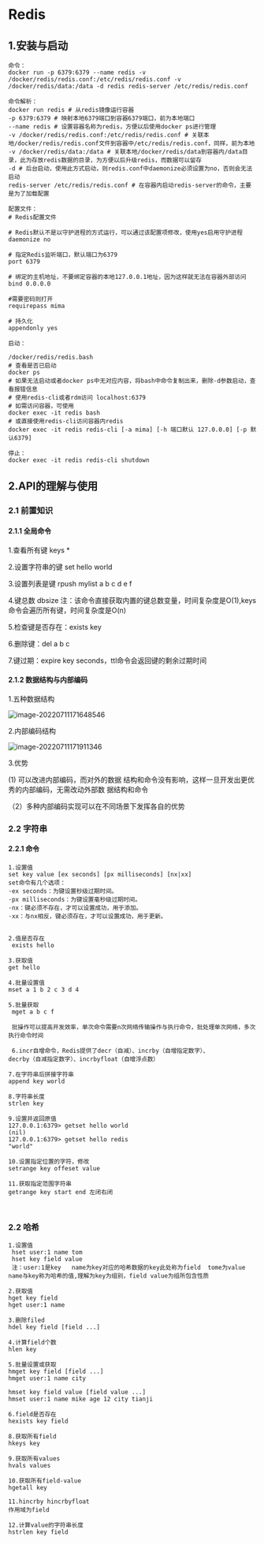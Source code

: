 # Redis

## 1.安装与启动

```
命令：
docker run -p 6379:6379 --name redis -v /docker/redis/redis.conf:/etc/redis/redis.conf -v /docker/redis/data:/data -d redis redis-server /etc/redis/redis.conf 

```

```
命令解析：
docker run redis # 从redis镜像运行容器
-p 6379:6379 # 映射本地6379端口到容器6379端口，前为本地端口
--name redis # 设置容器名称为redis，方便以后使用docker ps进行管理
-v /docker/redis/redis.conf:/etc/redis/redis.conf # 关联本地/docker/redis/redis.conf文件到容器中/etc/redis/redis.conf，同样，前为本地
-v /docker/redis/data:/data # 关联本地/docker/redis/data到容器内/data目录，此为存放redis数据的目录，为方便以后升级redis，而数据可以留存
-d # 后台启动，使用此方式启动，则redis.conf中daemonize必须设置为no，否则会无法启动
redis-server /etc/redis/redis.conf # 在容器内启动redis-server的命令，主要是为了加载配置

```

```
配置文件：
# Redis配置文件

# Redis默认不是以守护进程的方式运行，可以通过该配置项修改，使用yes启用守护进程
daemonize no

# 指定Redis监听端口，默认端口为6379
port 6379

# 绑定的主机地址，不要绑定容器的本地127.0.0.1地址，因为这样就无法在容器外部访问
bind 0.0.0.0

#需要密码则打开
requirepass mima

# 持久化
appendonly yes

```

```
启动：

/docker/redis/redis.bash
# 查看是否已启动
docker ps
# 如果无法启动或者docker ps中无对应内容，将bash中命令复制出来，删除-d参数启动，查看报错信息
# 使用redis-cli或者rdm访问 localhost:6379
# 如需访问容器，可使用
docker exec -it redis bash
# 或直接使用redis-cli访问容器内redis
docker exec -it redis redis-cli [-a mima] [-h 端口默认 127.0.0.0] [-p 默认6379]

停止：
docker exec -it redis redis-cli shutdown
```

## 2.API的理解与使用

### 2.1 前置知识

#### 2.1.1 全局命令

1.查看所有键 keys *

2.设置字符串的键 set hello world

3.设置列表是键 rpush mylist a b c d e f

4.键总数 dbsize 注：该命令直接获取内置的键总数变量，时间复杂度是O(1),keys命令会遍历所有键，时间复杂度是O(n)

5.检查键是否存在：exists key

6.删除键：del a b c

7.键过期：expire key seconds，ttl命令会返回键的剩余过期时间

#### 2.1.2 数据结构与内部编码

1.五种数据结构

![image-20220711171648546](Redis.assets/image-20220711171648546.png)

2.内部编码结构

![image-20220711171911346](Redis.assets/image-20220711171911346.png)

3.优势

   (1) 可以改进内部编码，而对外的数据 结构和命令没有影响，这样一旦开发出更优秀的内部编码，无需改动外部数 据结构和命令

（2）多种内部编码实现可以在不同场景下发挥各自的优势



### 2.2 字符串

#### 2.2.1 命令



```
1.设置值
set key value [ex seconds] [px milliseconds] [nx|xx]
set命令有几个选项：
·ex seconds：为键设置秒级过期时间。
·px milliseconds：为键设置毫秒级过期时间。
·nx：键必须不存在，才可以设置成功，用于添加。
·xx：与nx相反，键必须存在，才可以设置成功，用于更新。


2.值是否存在
 exists hello
 
3.获取值
get hello

4.批量设置值
mset a 1 b 2 c 3 d 4

5.批量获取
 mget a b c f
 
 批操作可以提高开发效率，单次命令需要n次网络传输操作与执行命令，批处理单次网络，多次执行命令时间
 
 6.incr自增命令，Redis提供了decr（自减）、incrby（自增指定数字）、
decrby（自减指定数字）、incrbyfloat（自增浮点数）

7.在字符串后拼接字符串
append key world

8.字符串长度
strlen key

9.设置并返回原值
127.0.0.1:6379> getset hello world
(nil)
127.0.0.1:6379> getset hello redis
"world"

10.设置指定位置的字符，修改
setrange key offeset value

11.获取指定范围字符串
getrange key start end 左闭右闭



```

### 2.2 哈希

```
1.设置值
 hset user:1 name tom
 hset key field value
 注：user:1是key   name为key对应的哈希数据的key此处称为field  tome为value  name与key称为哈希的值,理解为key为组别，field value为组所包含性质
 
2.获取值
hget key field
hget user:1 name

3.删除filed
hdel key field [field ...]

4.计算field个数
hlen key

5.批量设置或获取
hmget key field [field ...]
hmget user:1 name city

hmset key field value [field value ...]
hmset user:1 name mike age 12 city tianji

6.field是否存在
hexists key field

8.获取所有field
hkeys key

9.获取所有values
hvals values

10.获取所有field-value
hgetall key

11.hincrby hincrbyfloat
作用域为field

12.计算value的字符串长度
hstrlen key field
```

